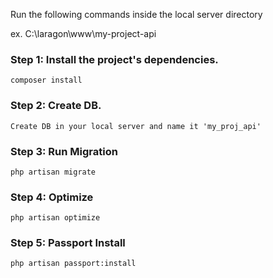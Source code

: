 
Run the following commands inside the local server directory

ex. C:\laragon\www\my-project-api

### Step 1: Install the project's dependencies.
```
composer install
```

### Step 2: Create DB.
```
Create DB in your local server and name it 'my_proj_api'
```

### Step 3: Run Migration
```
php artisan migrate
```

### Step 4: Optimize
```
php artisan optimize
```

### Step 5: Passport Install
```
php artisan passport:install
```
